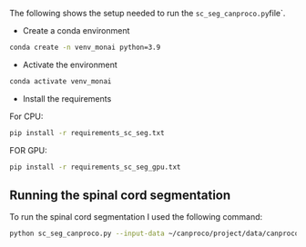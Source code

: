 The following shows the setup needed to run the `sc_seg_canproco.py`file`. 

- Create a conda environment 

```bash
conda create -n venv_monai python=3.9
```

- Activate the environment

```bash
conda activate venv_monai
```

- Install the requirements

For CPU:

```bash
pip install -r requirements_sc_seg.txt
```

FOR GPU: 

```bash
pip install -r requirements_sc_seg_gpu.txt
```

## Running the spinal cord segmentation 

To run the spinal cord segmentation I used the following command: 

```bash
python sc_seg_canproco.py --input-data ~/canproco/project/data/canproco/  --contrast PSIR,STIR --qc-folder ~/canproco/project/canproco_final/qc_folder --seg-script ~/canproco/project/canproco_final/contrast-agnostic-softseg-spinalcord-nk-monai/monai/run_inference_single_image.py --path-to-model ~/duke/temp/muena/contrast-agnostic/final_monai_model/nnunet_nf=32_DS=1_opt=adam_lr=0.001_AdapW_CCrop_bs=2_64x192x320_20230918-2253 --output-folder ~/canproco/project/canproco_final/output_folder 
```


